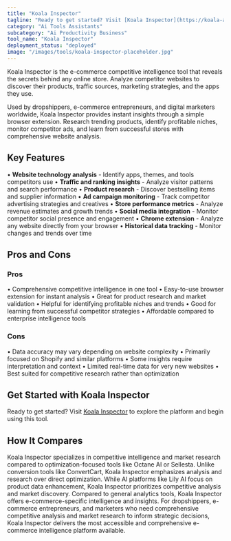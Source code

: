 ```yaml
---
title: "Koala Inspector"
tagline: "Ready to get started? Visit [Koala Inspector](https://koala-app.com) to explore the platform and begin using this tool...."
category: "Ai Tools Assistants"
subcategory: "Ai Productivity Business"
tool_name: "Koala Inspector"
deployment_status: "deployed"
image: "/images/tools/koala-inspector-placeholder.jpg"
---
```

Koala Inspector is the e-commerce competitive intelligence tool that reveals the secrets behind any online store. Analyze competitor websites to discover their products, traffic sources, marketing strategies, and the apps they use.

Used by dropshippers, e-commerce entrepreneurs, and digital marketers worldwide, Koala Inspector provides instant insights through a simple browser extension. Research trending products, identify profitable niches, monitor competitor ads, and learn from successful stores with comprehensive website analysis.

## Key Features

• **Website technology analysis** - Identify apps, themes, and tools competitors use
• **Traffic and ranking insights** - Analyze visitor patterns and search performance
• **Product research** - Discover bestselling items and supplier information
• **Ad campaign monitoring** - Track competitor advertising strategies and creatives
• **Store performance metrics** - Analyze revenue estimates and growth trends
• **Social media integration** - Monitor competitor social presence and engagement
• **Chrome extension** - Analyze any website directly from your browser
• **Historical data tracking** - Monitor changes and trends over time

## Pros and Cons

### Pros
• Comprehensive competitive intelligence in one tool
• Easy-to-use browser extension for instant analysis
• Great for product research and market validation
• Helpful for identifying profitable niches and trends
• Good for learning from successful competitor strategies
• Affordable compared to enterprise intelligence tools

### Cons
• Data accuracy may vary depending on website complexity
• Primarily focused on Shopify and similar platforms
• Some insights require interpretation and context
• Limited real-time data for very new websites
• Best suited for competitive research rather than optimization

## Get Started with Koala Inspector

Ready to get started? Visit [Koala Inspector](https://koala-app.com) to explore the platform and begin using this tool.

## How It Compares

Koala Inspector specializes in competitive intelligence and market research compared to optimization-focused tools like Octane AI or Sellesta. Unlike conversion tools like ConvertCart, Koala Inspector emphasizes analysis and research over direct optimization. While AI platforms like Lily AI focus on product data enhancement, Koala Inspector prioritizes competitive analysis and market discovery. Compared to general analytics tools, Koala Inspector offers e-commerce-specific intelligence and insights. For dropshippers, e-commerce entrepreneurs, and marketers who need comprehensive competitive analysis and market research to inform strategic decisions, Koala Inspector delivers the most accessible and comprehensive e-commerce intelligence platform available.